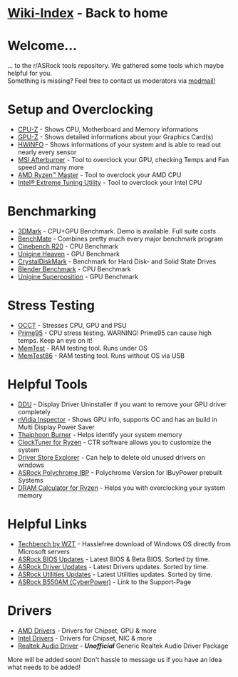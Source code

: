 # [Wiki-Index](/ASRockWiki) - Back to home

# **Welcome...**
... to the r/ASRock tools repository. We gathered some tools which maybe helpful for you.  
Something is missing? Feel free to contact us moderators via [modmail!](https://www.reddit.com/message/compose?to=%2Fr%2FASRock)

# **Setup and Overclocking**

* [CPU-Z](https://www.cpuid.com/softwares/cpu-z.html) - Shows CPU, Motherboard and Memory informations
* [GPU-Z](https://www.techpowerup.com/download/techpowerup-gpu-z/) - Shows detailed informations about your Graphics Card(s)
* [HWiNFO](https://www.hwinfo.com/) - Shows informations of your system and is able to read out nearly every sensor
* [MSI Afterburner](https://msi.com/page/afterburner) - Tool to overclock your GPU, checking Temps and Fan speed and many more
* [AMD Ryzen™ Master](https://www.amd.com/en/technologies/ryzen-master) - Tool to overclock your AMD CPU
* [Intel® Extreme Tuning Utility](https://downloadcenter.intel.com/en/product/66427) - Tool to overclock your Intel CPU

# **Benchmarking**

* [3DMark](https://store.steampowered.com/app/223850/3DMark/) - CPU+GPU Benchmark. Demo is available. Full suite costs
* [BenchMate](https://benchmate.org/) - Combines pretty much every major benchmark program
* [Cinebench R20](http://http.maxon.net/pub/cinebench/CinebenchR20.zip) - CPU Benchmark
* [Unigine Heaven](https://benchmark.unigine.com/heaven) - GPU Benchmark
* [CrystalDiskMark](https://crystalmark.info/en/download/) - Benchmark for Hard Disk- and Solid State Drives
* [Blender Benchmark](https://opendata.blender.org/) - CPU Benchmark
* [Unigine Superposition](https://benchmark.unigine.com/superposition) - GPU Benchmark

# **Stress Testing**

* [OCCT](https://www.ocbase.com/) - Stresses CPU, GPU and PSU
* [Prime95](https://www.mersenne.org/download/) - CPU stress testing. WARNING! Prime95 can cause high temps. Keep an eye on it!
* [MemTest](https://www.hcidesign.com/) - RAM testing tool. Runs under OS
* [MemTest86](https://www.memtest86.com/) - RAM testing tool. Runs without OS via USB

# **Helpful Tools**

* [DDU](https://www.guru3d.com/files-details/display-driver-uninstaller-download.html) - Display Driver Uninstaller if you want to remove your GPU driver completely
* [nVidia Inspector](https://www.guru3d.com/files-details/nvidia-inspector-download.html) - Shows GPU info, supports OC and has an build in Multi Display Power Saver
* [Thaiphoon Burner](http://www.softnology.biz/files.html) - Helps identify your system memory
* [ClockTuner for Ryzen](https://www.guru3d.com/files-details/clocktuner-for-ryzen-download.html) - CTR software allows you to customize the system
* [Driver Store Explorer](https://github.com/lostindark/DriverStoreExplorer/releases) - Can help to delete old unused drivers on windows
* [ASRock Polychrome IBP](http://content.ibuypower.com/download/others/PolychromeRGB.zip) - Polychrome Version for IBuyPower prebuilt Systems
* [DRAM Calculator for Ryzen](https://www.techpowerup.com/download/ryzen-dram-calculator/) - Helps you with overclocking your system memory

# **Helpful Links**

* [Techbench by WZT](https://tb.rg-adguard.net/public.php) - Hasslefree download of Windows OS directly from Microsoft servers
* [ASRock BIOS Updates](https://www.asrock.com/support/index.asp?cat=BIOS) - Latest BIOS & Beta BIOS. Sorted by time.
* [ASRock Driver Updates](https://www.asrock.com/support/index.asp?cat=Drivers) - Latest Drivers updates. Sorted by time.
* [ASRock Utilities Updates](https://www.asrock.com/support/index.asp?cat=Utilities) - Latest Utilities updates. Sorted by time.
* [ASRock B550AM (CyberPower)](http://www.cyberpowerinc.com/drivers/?dir=Motherboards/MB-478-101%20B550AM%20GAMING/) - Link to the Support-Page

# **Drivers**

* [AMD Drivers](https://www.amd.com/en/support) - Drivers for Chipset, GPU & more
* [Intel Drivers](https://downloadcenter.intel.com/) - Drivers for Chipset, NIC & more
* [Realtek Audio Driver](https://github.com/pal1000/Realtek-UAD-generic/releases) - ***Unofficial*** Generic Realtek Audio Driver Package

More will be added soon! Don't hassle to message us if you have an idea what needs to be added!